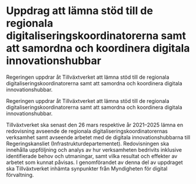 # Uppdrag att lämna stöd till de regionala digitaliseringskoordinatorerna samt att samordna och koordinera digitala innovationshubbar

Regeringen uppdrar åt Tillväxtverket att lämna stöd till de regionala digitaliseringskoordinatorerna samt att samordna och koordinera digitala innovationshubbar.

Regeringen uppdrar åt Tillväxtverket att lämna stöd till de regionala digitaliseringskoordinatorerna samt att samordna och koordinera digitala innovationshubbar.

Tillväxtverket ska senast den 26 mars respektive år 2021–2025 lämna en redovisning avseende de regionala digitaliseringskoordinatorernas verksamhet samt avseende arbetet med de digitala innovationshubbarna till Regeringskansliet (Infrastrukturdepartementet). Redovisningen ska innehålla uppföljning och analys av hur verksamheten bedrivits inklusive identifierade behov och utmaningar, samt vilka resultat och effekter av arbetet som kunnat påvisas. I genomförandet av denna del av uppdraget ska Tillväxtverket inhämta synpunkter från Myndigheten för digital förvaltning.
